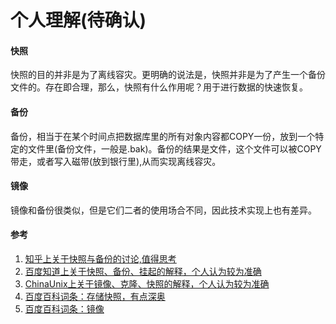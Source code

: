 # 个人理解(待确认)

#### 快照

快照的目的并非是为了离线容灾。更明确的说法是，快照并非是为了产生一个备份文件的。存在即合理，那么，快照有什么作用呢？用于进行数据的快速恢复。

#### 备份

备份，相当于在某个时间点把数据库里的所有对象内容都COPY一份，放到一个特定的文件里(备份文件，一般是.bak)。备份的结果是文件，这个文件可以被COPY带走，或者写入磁带(放到银行里),从而实现离线容灾。


#### 镜像

镜像和备份很类似，但是它们二者的使用场合不同，因此技术实现上也有差异。







#### 参考
1. [知乎上关于快照与备份的讨论,值得思考](http://www.zhihu.com/question/20374919)
2. [百度知道上关于快照、备份、挂起的解释，个人认为较为准确](http://zhidao.baidu.com/question/583584549824231605.html)
3. [ChinaUnix上关于镜像、克隆、快照的解释，个人认为较为准确](http://bbs.chinaunix.net/thread-3920050-1-1.html)
4. [百度百科词条：存储快照，有点深奥](http://baike.baidu.com/link?url=KlJZSaOb2nnQ4YYlaR-QiH7FoNRS-u58kpwXsZZQcX_xPM9pYk9BPg-O9LkZUN5QdUlRAgL_xyqjPkCyrjwYGq)
5. [百度百科词条：镜像](http://baike.baidu.com/link?url=wHMK8t8uLtmO3g8e3WZTcW1cFVoxplC1rO0ZcoBi-UgkiW9VImViSwSVQuvSeH3t57HnU5t8XQpyzhGV21YW-GODsjJmQewqm02uWPC4Ccq)